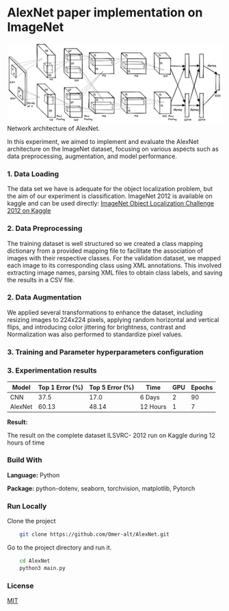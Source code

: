 # AlexNet paper implementation on ImageNet

![AlexNet](./assets/AlexNetarchitecture.png)
Network architecture of AlexNet.

In this experiment, we aimed to implement and evaluate the AlexNet architecture on the ImageNet dataset, focusing on various aspects such as data preprocessing, augmentation, and model performance.

### 1. Data Loading
The data set we have is adequate for the object localization problem, but the aim of our experiment is classification.
 ImageNet 2012 is available on kaggle and can be used directly: [ImageNet Object Localization Challenge 2012 on Kaggle](https://www.kaggle.com/competitions/imagenet-object-localization-challenge/data)

### 2. Data Preprocessing
The training dataset is well structured so we created a class mapping dictionary from a provided mapping file to facilitate the association of images with their respective classes. For the validation dataset, we mapped each image to its corresponding class using XML annotations. This involved extracting image names, parsing XML files to obtain class labels, and saving the results in a CSV file. 

### 2. Data Augmentation
We applied several transformations to enhance the dataset, including resizing images to 224x224 pixels, applying random horizontal and vertical flips, and introducing color jittering for brightness, contrast and Normalization was also performed to standardize pixel values.

### 3. Training and Parameter hyperparameters configuration


### 3. Experimentation results

| Model   | Top 1 Error (%) | Top 5 Error (%) | Time     | GPU | Epochs |
|---------|-----------------|-----------------|----------|-----|--------|
| CNN     | 37.5            | 17.0            | 6 Days   | 2   | 90     |
| AlexNet | 60.13           | 48.14           | 12 Hours | 1   | 7      |



**Result:** 
<!-- ![Run_Over_Epochs_7](./assets/Epochs.png)
Network architecture of AlexNet. -->
The result on the complete dataset ILSVRC- 2012 run on Kaggle during 12 hours of time



### Build With

**Language:** Python

**Package:** python-dotenv, seaborn, torchvision, matplotlib, Pytorch

### Run Locally

Clone the project
```bash
    git clone https://github.com/Omer-alt/AlexNet.git
```

Go to the project directory and run it.
```bash
    cd AlexNet
    python3 main.py
```
### License

[MIT](https://choosealicense.com/licenses/mit/)